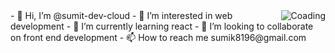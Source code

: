 <img align="right" alt="Coading" eidth="400" src="https://i.pinimg.com/originals/b9/e4/96/b9e4960c1476c78043d499d975f86cdb.gif">
- 👋 Hi, I’m @sumit-dev-cloud
- 👀 I’m interested in web development
- 🌱 I’m currently learning react
- 💞️ I’m looking to collaborate on front end development
- 📫 How to reach me sumik8196@gmail.com

<!---
sumit-dev-cloud/sumit-dev-cloud is a ✨ special ✨ repository because its `README.md` (this file) appears on your GitHub profile.
You can click the Preview link to take a look at your changes.
--->
